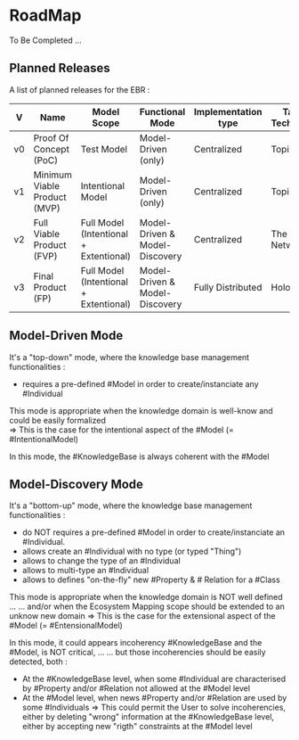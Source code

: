 RoadMap
==
To Be Completed ...

Planned Releases
-
A list of planned releases for the EBR :   

<table>
    <thead>
        <tr>
            <th>V</th>
            <th>Name</th>
            <th>Model Scope</th>
            <th>Functional Mode</th>
            <th>Implementation type</th>
            <th>Target Technology</th>
            <th>Status</th>
        </tr>
    </thead>
    <tbody>
        <tr>
            <td>v0</td>
            <td>Proof Of Concept (PoC)</td>
            <td>Test Model</td>
            <td>Model-Driven (only)</td>
            <td>Centralized</td>
            <td>Topincs</td>
            <td>Current</td>
        </tr>
        <tr>
            <td>v1</td>
            <td>Minimum Viable Product (MVP)</td>
            <td>Intentional Model</td>
            <td>Model-Driven (only)</td>
            <td>Centralized</td>
            <td>Topincs</td>
            <td>In Design</td>
        </tr>
        <tr>
            <td>v2</td>
            <td>Full Viable Product (FVP)</td>
            <td>Full Model (Intentional + Extentional)</td>
            <td>Model-Driven & Model-Discovery</td>
            <td>Centralized</td>
            <td>The Networker</td>
            <td>In Study</td>
        </tr>
        <tr>
            <td>v3</td>
            <td>Final Product (FP)</td>
            <td>Full Model (Intentional + Extentional)</td>
            <td>Model-Driven & Model-Discovery</td>
            <td>Fully Distributed</td>
            <td>Holochain</td>
            <td>In Study</td>
        </tr>
    </tbody>
</table>

Model-Driven Mode
-
It's a "top-down" mode, where the knowledge base management functionalities :    
* requires a pre-defined #Model in order to create/instanciate any #Individual   

This mode is appropriate when the knowledge domain is well-know and could be easily formalized   
=> This is the case for the intentional aspect of the #Model (= #IntentionalModel)   

In this mode, the #KnowledgeBase is always coherent with the #Model

Model-Discovery Mode
-
It's a "bottom-up" mode, where the knowledge base management functionalities :   
* do NOT requires a pre-defined #Model in order to create/instanciate an #Individual.
* allows create an #Individual with no type (or typed "Thing")
* allows to change the type of an #Individual
* allows to multi-type an #Individual
* allows to defines "on-the-fly" new #Property & # Relation for a #Class

This mode is appropriate when the knowledge domain is NOT well defined ...
... and/or when the Ecosystem Mapping scope should be extended to an unknow new domain
=> This is the case for the extensional aspect of the #Model (= #EntensionalModel)

In this mode, it could appears incoherency #KnowledgeBase and the #Model, is NOT critical, ...
... but those incoherencies should be easily detected, both : 
* At the #KnowledgeBase level, when some #Individual are characterised by #Property and/or #Relation not allowed at the #Model level
* At the #Model level, when news #Property and/or #Relation are used by some #Individuals
=> This could permit the User to solve incoherencies, either by deleting "wrong" information at the #KnowledgeBase level, either by accepting new "rigth" constraints at the #Model level
